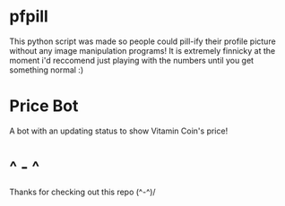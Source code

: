 # pfpill
This python script was made so people could pill-ify their profile picture without any image manipulation programs!
It is extremely finnicky at the moment i'd reccomend just playing with the numbers until you get something normal :)
# Price Bot
A bot with an updating status to show Vitamin Coin's price!
# ^ - ^
Thanks for checking out this repo \(^-^)/
